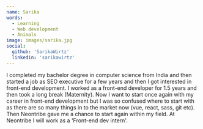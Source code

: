 ```yaml
---
name: Sarika
words:
  - Learning
  - Web development
  - Animals
image: images/sarika.jpg
social:
  github: 'SarikaWirtz'
  linkedin: 'sarikawirtz'
---
```


I completed my bachelor degree in computer science from India and then started a job as SEO executive for a few years and then I got interested in front-end development. I worked as a front-end developer for 1.5 years and then took a long break (Maternity). Now I want to start once again with my career in front-end development but I was so confused where to start with as there are so many things in to the market now (vue, react, sass, git etc). Then Neontribe gave me a chance to start again within my field. At Neontribe I will work as a 'Front-end dev intern'.
